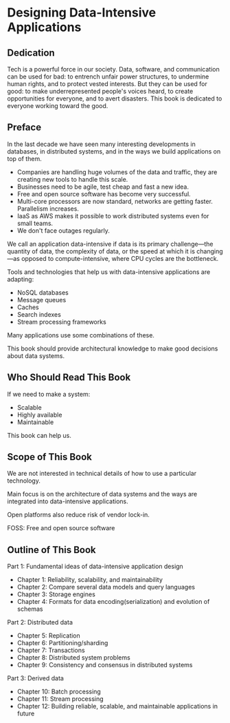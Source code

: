 # Designing Data-Intensive Applications

## Dedication

Tech is a powerful force in our society. Data, software, and communication can be used for bad: to entrench unfair power structures, to undermine human rights, and to protect vested interests. But they can be used for good: to make underrepresented people's voices heard, to create opportunities for everyone, and to avert disasters. This book is dedicated to everyone working toward the good.

## Preface

In the last decade we have seen many interesting developments in databases, in distributed systems, and in the ways we build applications on top of them.

- Companies are handling huge volumes of the data and traffic, they are creating new tools to handle this scale.
- Businesses need to be agile, test cheap and fast a new idea.
- Free and open source software has become very successful.
- Multi-core processors are now standard, networks are getting faster. Parallelism increases.
- IaaS as AWS makes it possible to work distributed systems even for small teams.
- We don't face outages regularly.

We call an application data-intensive if data is its primary challenge—the quantity of data, the complexity of data, or the speed at which it is changing—as opposed to compute-intensive, where CPU cycles are the bottleneck.

Tools and technologies that help us with data-intensive applications are adapting:

- NoSQL databases
- Message queues
- Caches
- Search indexes
- Stream processing frameworks

Many applications use some combinations of these.

This book should provide architectural knowledge to make good decisions about data systems.

## Who Should Read This Book

If we need to make a system:

- Scalable
- Highly available
- Maintainable

This book can help us.

## Scope of This Book

We are not interested in technical details of how to use a particular technology.

Main focus is on the architecture of data systems and the ways are integrated into data-intensive applications.

Open platforms also reduce risk of vendor lock-in.

FOSS: Free and open source software

## Outline of This Book

Part 1: Fundamental ideas of data-intensive application design

- Chapter 1: Reliability, scalability, and maintainability
- Chapter 2: Compare several data models and query languages
- Chapter 3: Storage engines
- Chapter 4: Formats for data encoding(serialization) and evolution of schemas

Part 2: Distributed data

- Chapter 5: Replication
- Chapter 6: Partitioning/sharding
- Chapter 7: Transactions
- Chapter 8: Distributed system problems
- Chapter 9: Consistency and consensus in distributed systems

Part 3: Derived data

- Chapter 10: Batch processing
- Chapter 11: Stream processing
- Chapter 12: Building reliable, scalable, and maintainable applications in future




